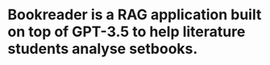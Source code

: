 # Bookreader is a RAG application built on top of GPT-3.5 to help literature students analyse setbooks. 
